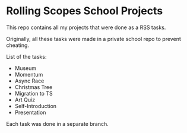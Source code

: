 # Rolling Scopes School Projects

This repo contains all my projects that were done as a RSS tasks.

Originally, all these tasks were made in a private school repo to prevent cheating.

List of the tasks:
- Museum
- Momentum
- Async Race
- Christmas Tree
- Migration to TS
- Art Quiz
- Self-Introduction
- Presentation

Each task was done in a separate branch.